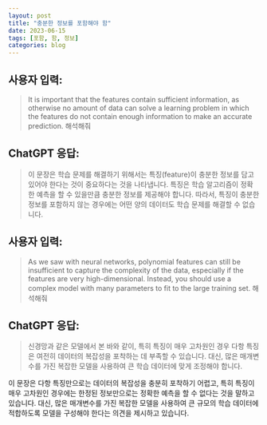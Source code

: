 ```yaml
---
layout: post
title: "충분한 정보를 포함해야 함"
date: 2023-06-15
tags: [포함, 함, 정보]
categories: blog
---
```


## 사용자 입력:
> It is important that the features contain sufficient information, as otherwise no amount of data can solve a learning problem in which the features do not contain enough information to make an accurate prediction. 해석해줘

## ChatGPT 응답:
> 이 문장은 학습 문제를 해결하기 위해서는 특징(feature)이 충분한 정보를 담고 있어야 한다는 것이 중요하다는 것을 나타냅니다. 특징은 학습 알고리즘이 정확한 예측을 할 수 있을만큼 충분한 정보를 제공해야 합니다. 따라서, 특징이 충분한 정보를 포함하지 않는 경우에는 어떤 양의 데이터도 학습 문제를 해결할 수 없습니다.

## 사용자 입력:
> As we saw with neural networks, polynomial features can still be insufficient to capture the complexity of the data, especially if the features are very high-dimensional. Instead, you should use a complex model with many parameters to fit to the large training set. 해석해줘

## ChatGPT 응답:
> 신경망과 같은 모델에서 본 바와 같이, 특히 특징이 매우 고차원인 경우 다항 특징은 여전히 데이터의 복잡성을 포착하는 데 부족할 수 있습니다. 대신, 많은 매개변수를 가진 복잡한 모델을 사용하여 큰 학습 데이터에 맞게 조정해야 합니다.

이 문장은 다항 특징만으로는 데이터의 복잡성을 충분히 포착하기 어렵고, 특히 특징이 매우 고차원인 경우에는 한정된 정보만으로는 정확한 예측을 할 수 없다는 것을 말하고 있습니다. 대신, 많은 매개변수를 가진 복잡한 모델을 사용하여 큰 규모의 학습 데이터에 적합하도록 모델을 구성해야 한다는 의견을 제시하고 있습니다.

